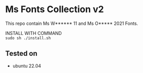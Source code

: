 # Ms Fonts Collection v2

This repo contain Ms W****** 11 and Ms O***** 2021 Fonts.  

INSTALL WITH COMMAND  
```sudo sh ./install.sh```  

## Tested on 
 - ubuntu 22.04




